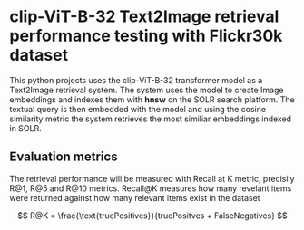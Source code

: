 # clip-ViT-B-32 Text2Image retrieval performance testing with Flickr30k dataset
This python projects uses the clip-ViT-B-32 transformer model as a Text2Image retrieval system.
The system uses the model to create Image embeddings and indexes them with **hnsw**
on the SOLR search platform.
The textual query is then embedded with the model and using the cosine similarity metric the system
retrieves the most similiar embeddings indexed in SOLR.

## Evaluation metrics
The retrieval performance will be measured with Recall at K metric, precisily
R@1, R@5 and R@10 metrics.
Recall@K measures how many revelant items were returned against how 
many relevant items exist in the dataset

$$
R@K = \frac{\text{truePositives}}{truePositves + FalseNegatives}
$$
